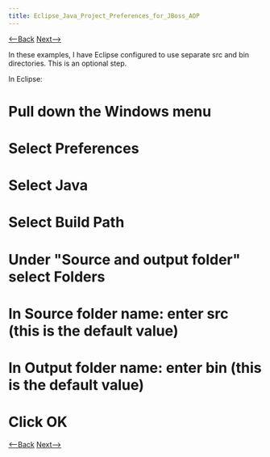 ```yaml
---
title: Eclipse_Java_Project_Preferences_for_JBoss_AOP
---
```

[<--Back](Eclipse_Java_Language_Preferences_for_JBoss_AOP) [Next-->](Save_Workspace_Configurations_for_JBoss_AOP)

In these examples, I have Eclipse configured to use separate src and bin directories. This is an optional step.

In Eclipse:
# Pull down the **Windows** menu
# Select **Preferences**
# Select **Java**
# Select **Build Path**
# Under "Source and output folder" select **Folders**
# In **Source folder name:** enter **src** (this is the default value)
# In **Output folder name:** enter **bin** (this is the default value)
# Click **OK**

[<--Back](Eclipse_Java_Language_Preferences_for_JBoss_AOP) [Next-->](Save_Workspace_Configurations_for_JBoss_AOP)
